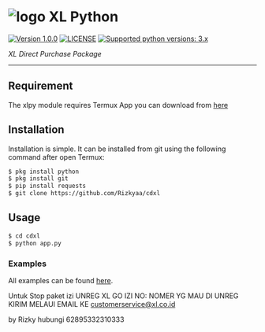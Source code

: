 # ![logo](/examples/assets/XL-sm.png) XL Python

 [![Version 1.0.0](https://img.shields.io/badge/version-1.0.0-green.svg "Version 1.0.0")](#) [![LICENSE](https://img.shields.io/badge/licence-GPL--3.0-blue.svg "LICENSE")](https://github.com/Rizkyaa/cdxl/blob/master/LICENSE) [![Supported python versions: 3.x](https://img.shields.io/badge/python-3.x-green.svg "Supported python versions: 3.x")](https://www.python.org/downloads/)

*XL Direct Purchase Package*

----

## Requirement

The xlpy module requires Termux App you can download from [here](http://sdlurl.com/kcHKd)

## Installation

Installation is simple. It can be installed from git using the following command after open Termux:
```sh
$ pkg install python
$ pkg install git
$ pip install requests
$ git clone https://github.com/Rizkyaa/cdxl
```

## Usage

```sh
$ cd cdxl
$ python app.py
```

### Examples

All examples can be found [here](https://github.com/Rizkyaa/cdxl).

Untuk Stop paket izi UNREG XL GO IZI NO: NOMER YG MAU DI UNREG KIRIM MELAUI EMAIL KE customerservice@xl.co.id

by Rizky hubungi 62895332310333

